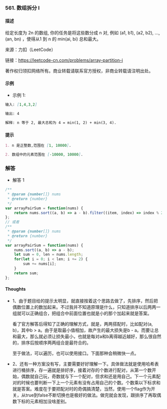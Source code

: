 ### 561. 数组拆分 I

#### 描述

给定长度为 2n 的数组, 你的任务是将这些数分成 n 对, 例如 (a1, b1), (a2, b2), ..., (an, bn) ，使得从1 到 n 的 min(ai, bi) 总和最大。

来源：力扣（LeetCode）

链接：https://leetcode-cn.com/problems/array-partition-i

著作权归领扣网络所有。商业转载请联系官方授权，非商业转载请注明出处。

#### 示例

+ 示例 1:
```md
输入: [1,4,3,2]

输出: 4

解释: n 等于 2, 最大总和为 4 = min(1, 2) + min(3, 4).
```


#### 提示
```md
1. n 是正整数,范围在 [1, 10000].

2. 数组中的元素范围在 [-10000, 10000].
```

### 解答

+ 解答 1
```js
/**
 * @param {number[]} nums
 * @return {number}
 */
var arrayPairSum = function(nums) {
    return nums.sort((a, b) => a - b).filter((item, index) => index % 2 === 0).reduce((pre, cur) => pre + cur);
};
// 或者
/**
 * @param {number[]} nums
 * @return {number}
 */
var arrayPairSum = function(nums) {
    nums.sort((a, b) => a - b);
    let sum = 0, len = nums.length;
    for(let i = 0; i < len; i += 2) {
        sum += nums[i];
    }
    return sum;
};
```

#### Thoughts

+ 1、由于题目给的提示太明显，就直接按着这个思路去做了，先排序，然后把偶数位置上的数加起来。不过我并不知道原理是什么，只知道排序以后两两一组就可以正确组合，把组合中前面位置也就是小的那个加起来就是答案。

  看了官方解答后得知了正确的理解方式，就是，两两搭配时，比如配对(a, b)，其中b > a。由于是取最小值相加，故产生的最大损失是b - a。而要让总和最大，那么就必须让损失最小，也就是每对a和b离得越近越好，那么很自然的，排序后按顺序两两组合是最符合的。

  至于做法，可以遍历，也可以使用接口。下面那种会稍微快一点。

+ 2、还有一种方案没有写，主要需要好好理解一下。具体做法就是使用哈希表进行桶排序，存一遍就是排好序，接着对存的个数进行配对，从第一个数开始，偶数就自己玩，奇数就与下一个配对，但求和还是用自己。下一个元素配对的时候也要判断一下上一个元素有没有占用自己的个数。个数乘以下标求和就是答案。难度在于要把配对时的奇偶搞清楚，当然，使用一个flag作为开关，从true到false不断切换也是极好的做法。做完就会发现，跟排序了再取偶数下标的元素相加没啥差别。